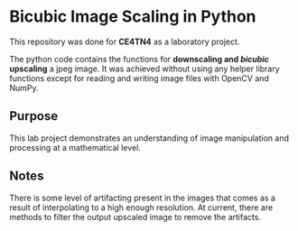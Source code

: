 # Bicubic Image Scaling in Python

This repository was done for **CE4TN4** as a laboratory project. 

The python code contains the functions for **downscaling and _bicubic_ upscaling** a jpeg image. It was achieved without using any helper library functions except for reading and writing image files with OpenCV and NumPy. 

## Purpose
This lab project demonstrates an understanding of image manipulation and processing at a mathematical level.


## Notes
There is some level of artifacting present in the images that comes as a result of interpolating to a high enough resolution. At current, there are methods to filter the output upscaled image to remove the artifacts.
